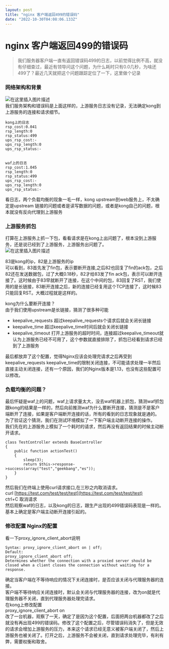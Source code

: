 ```yaml
---
layout: post
title: "nginx 客户端返回499的错误码"
date: "2022-10-30T04:08:06.133Z"
---
```

nginx 客户端返回499的错误码
==================

> 我们服务器客户端一直有返回错误码499的日志，以前觉得比例不高，就没有仔细查过，最近有领导问这个问题，为什么耗时只有0.0几秒，为啥还499了？最近几天就把这个问题跟踪定位了一下，这里做个记录

### 网络架构和背景

![在这里插入图片描述](https://img-blog.csdnimg.cn/59d1a2b9a7aa4296bf7d894b1023667d.png#pic_center)  
我们服务架构和错误码是上面这样的，上游服务日志没有记录，无法确定kong到上游服务的连接和请求细节。

    kong上的日志
    rsp_cost:0.041
    rsp_length:0
    rsp_status:499
    ups_rsp_cost:-
    ups_rsp_length:0
    ups_rsp_status:-
    

    waf上的日志
    rsp_cost:1.045
    rsp_length:0
    rsp_status:499
    ups_rsp_cost:-
    ups_rsp_length:0
    ups_rsp_status:-
    

看日志，两个负载均衡的现象一毛一样，kong upstream到web服务上，不太确定是upstream 链接的问题或者是读写数据的问题，或者是kong自己的问题，根本就没有反向代理到上游服务

### 上游服务抓包

打算在上游服务上抓一下包，看看请求是在kong上出问题了，根本没到上游服务，还是说已经到了上游服务，上游服务出问题了。  
![在这里插入图片描述](https://img-blog.csdnimg.cn/ed3167c04bb64dfa84ae2218d9134310.png#pic_center)

83是kong的ip，82是上游服务的ip  
可以看到，83首先发了fin包，表示要断开连接,之后82也回复了fin的ack包，之后82还在发送数据包，过了大概0.18秒，82才给83发了fin ack包，表示可以断开连接了。这时候由于83早就断开了连接，在这个中间的包，83回复了RST，我们使用的是长链接，83断开连接之后，新的连接已经复用这个TCP连接了，这时候83只能回复RST。大概过程就是这样的。

kong为什么要断开连接？  
由于我们使用upstream是长链接，猜测了很多种可能

*   keepalive\_requests 超过keepalive\_requests个请求后就会关闭长链接
*   keepalive\_time 超过keepalive\_time时间后就会关闭长链接
*   keepalive\_timeout 打开上游服务的超时时间，连接超过keepalive\_timeout就认为上游服务已经不可用了，这个参数就直接排除了，抓包已经看到请求已经到了上游服务

最后都放弃了这个配置，觉得Nginx应该会处理完请求之后再受到keepalive\_requests keepalive\_time的限制关闭连接，不可能请求处理一半然后直接主动关闭连接，还有一个原因，我们的Nginx版本是1.13，也没有这些配置可以修改。

### 负载均衡的问题？

最后怀疑是waf上的问题，waf上请求量太大，没去waf机器上抓包，猜测waf抓包跟kong的结果是一样的，然后向前推测waf为什么要断开连接，猜测是不是客户端断开了连接，如果是客户端断开连接的话，所有的看到的日志现象就是通的。  
为了验证这个猜测，我们在测试环境模拟了一下客户端主动断开连接的操作。  
我们先在的上游服务上模拟了一个耗时的请求，然后再没有返回结果的时候主动断开请求。

    class TestController extends BaseController
    {
        public function actionTest()
        {
            sleep(3);
            return $this->response->success(array("test","geekbang","es"));
        }
    }
    

然后我们在终端上使用curl请求接口,在三秒之内取消请求。  
curl [https://test.com/test/test/test](https://test.com/test/test/test)  
ctrl+C 取消请求  
然后观察waf的日志，以及kong的日志，跟生产出现的499错误码表现是一样的。  
基本上确定是客户端主动断开连接引起的。

### 修改配置 Nginx的配置

看一下proxy\_ignore\_client\_abort说明

    Syntax:	proxy_ignore_client_abort on | off;
    Default:	
    proxy_ignore_client_abort off;
    Determines whether the connection with a proxied server should be closed when a client closes the connection without waiting for a response.
    

确定当客户端在不等待响应的情况下关闭连接时，是否应该关闭与代理服务器的连接。  
客户端不等待响应关闭连接时，默认会关闭与代理服务器的连接，改为on就是代理服务器不关闭，直到代理服务器处理完请求。  
在kong上修改配置  
proxy\_ignore\_client\_abort on  
改了一台机器，观察了一天，确定了是因为这个配置，后面把两台机器都改了之后就没有再出现499的错误码。修改了这个配置之后，尽管错误码消失了，但是无效的请求会增加上游服务的压力，本来这个请求已经无意义被客户端关闭了，然后上游服务也被关闭了。打开之后，上游服务不会被关闭，直到请求处理完毕，有利有弊，需要权衡和取舍。